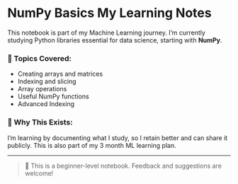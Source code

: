 # NumPy Basics My Learning Notes

This notebook is part of my Machine Learning journey. I’m currently studying Python libraries essential for data science, starting with **NumPy**.

### 🧠 Topics Covered:
- Creating arrays and matrices
- Indexing and slicing
- Array operations
- Useful NumPy functions
- Advanced Indexing

### 📌 Why This Exists:
I’m learning by documenting what I study, so I retain better and can share it publicly. This is also part of my 3 month ML learning plan.

---

> 🚀 This is a beginner-level notebook. Feedback and suggestions are welcome!
